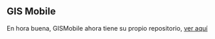 ## GIS Mobile

En hora buena, GISMobile ahora tiene su propio repositorio, [ver aquí](https://github.com/rcfdtools/R.GISMobile)